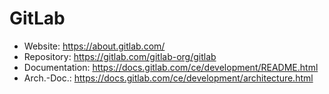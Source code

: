 # GitLab

* Website:			https://about.gitlab.com/
* Repository:		https://gitlab.com/gitlab-org/gitlab
* Documentation: 	https://docs.gitlab.com/ce/development/README.html
* Arch.-Doc.:		https://docs.gitlab.com/ce/development/architecture.html
